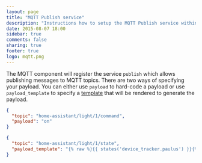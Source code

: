 ```yaml
---
layout: page
title: "MQTT Publish service"
description: "Instructions how to setup the MQTT Publish service within Home Assistant."
date: 2015-08-07 18:00
sidebar: true
comments: false
sharing: true
footer: true
logo: mqtt.png
---
```


The MQTT component will register the service `publish` which allows publishing messages to MQTT topics. There are two ways of specifying your payload. You can either use `payload` to hard-code a payload or use `payload_template` to specify a [template](/topics/templating/) that will be rendered to generate the payload.

```json
{
  "topic": "home-assistant/light/1/command",
  "payload": "on"
}
```

```json
{
  "topic": "home-assistant/light/1/state",
  "payload_template": "{% raw %}{{ states('device_tracker.paulus') }}{% endraw %}"
}
```

